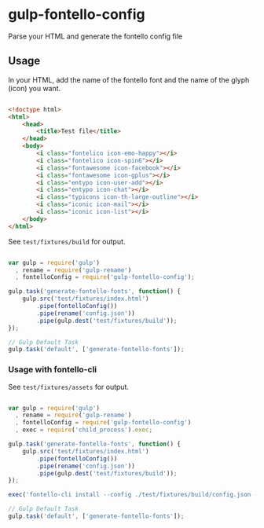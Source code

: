 # gulp-fontello-config

Parse your HTML and generate the fontello config file

## Usage

In your HTML, add the name of the fontello font and the name of the glyph (icon) you want.

```html

<!doctype html>
<html>
    <head>
        <title>Test file</title>
    </head>
    <body>
        <i class="fontelico icon-emo-happy"></i>
        <i class="fontelico icon-spin6"></i>
        <i class="fontawesome icon-facebook"></i>
        <i class="fontawesome icon-gplus"></i>
        <i class="entypo icon-user-add"></i>
        <i class="entypo icon-chat"></i>
        <i class="typicons icon-th-large-outline"></i>
        <i class="iconic icon-mail"></i>
        <i class="iconic icon-list"></i>
    </body>
</html>

```

See `test/fixtures/build` for output.

```js

var gulp = require('gulp')
  , rename = require('gulp-rename')
  , fontelloConfig = require('gulp-fontello-config');

gulp.task('generate-fontello-fonts', function() {
    gulp.src('test/fixtures/index.html')
        .pipe(fontelloConfig())
        .pipe(rename('config.json'))
        .pipe(gulp.dest('test/fixtures/build'));
});

// Gulp Default Task
gulp.task('default', ['generate-fontello-fonts']);

```

### Usage with fontello-cli

See `test/fixtures/assets` for output.

```js

var gulp = require('gulp')
  , rename = require('gulp-rename')
  , fontelloConfig = require('gulp-fontello-config')
  , exec = require('child_process').exec;

gulp.task('generate-fontello-fonts', function() {
    gulp.src('test/fixtures/index.html')
        .pipe(fontelloConfig())
        .pipe(rename('config.json'))
        .pipe(gulp.dest('test/fixtures/build'));
});

exec('fontello-cli install --config ./test/fixtures/build/config.json --css ./test/fixtures/assets/css --font ./test/fixtures/assets/font');

// Gulp Default Task
gulp.task('default', ['generate-fontello-fonts']);

```